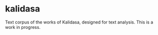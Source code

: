 
# kalidasa

<!-- badges: start -->
<!-- badges: end -->

Text corpus of the works of Kalidasa, designed for text analysis. This is a
work in progress. 

<!--
## Installation

You can install the development version of kalidasa like so:

``` r
# FILL THIS IN! HOW CAN PEOPLE INSTALL YOUR DEV PACKAGE?
```

## Example

This is a basic example which shows you how to solve a common problem:

``` r
library(kalidasa)
## basic example code
```
-->
